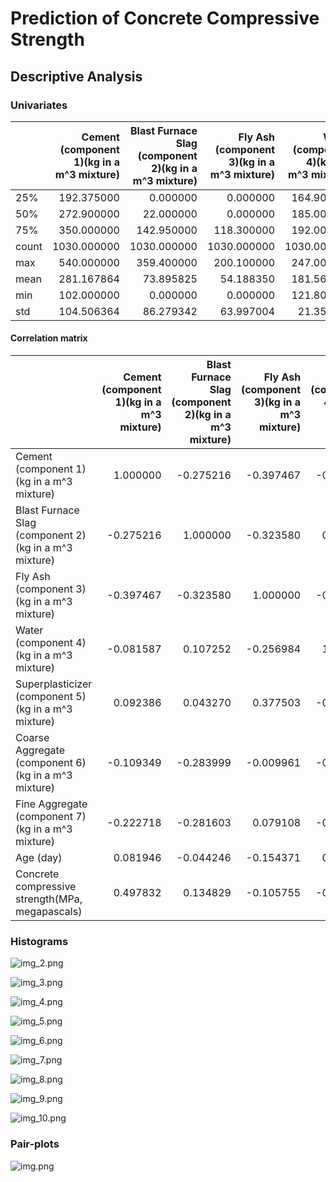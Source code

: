 # Prediction of Concrete Compressive Strength

## Descriptive Analysis

### Univariates

|       | Cement \(component 1\)\(kg in a m^3 mixture\) | Blast Furnace Slag \(component 2\)\(kg in a m^3 mixture\) | Fly Ash \(component 3\)\(kg in a m^3 mixture\) | Water  \(component 4\)\(kg in a m^3 mixture\) | Superplasticizer \(component 5\)\(kg in a m^3 mixture\) | Coarse Aggregate  \(component 6\)\(kg in a m^3 mixture\) | Fine Aggregate \(component 7\)\(kg in a m^3 mixture\) | Age \(day\) | Concrete compressive strength\(MPa, megapascals\) |
|:------|----------------------------------------------:|----------------------------------------------------------:|-----------------------------------------------:|----------------------------------------------:|--------------------------------------------------------:|---------------------------------------------------------:|------------------------------------------------------:|------------:|--------------------------------------------------:|
| 25%   |                                    192.375000 |                                                  0.000000 |                                       0.000000 |                                    164.900000 |                                                0.000000 |                                               932.000000 |                                            730.950000 |    7.000000 |                                         23.710000 |
| 50%   |                                    272.900000 |                                                 22.000000 |                                       0.000000 |                                    185.000000 |                                                6.400000 |                                               968.000000 |                                            779.500000 |   28.000000 |                                         34.445000 |
| 75%   |                                    350.000000 |                                                142.950000 |                                     118.300000 |                                    192.000000 |                                               10.200000 |                                              1029.400000 |                                            824.000000 |   56.000000 |                                         46.135000 |
| count |                                   1030.000000 |                                               1030.000000 |                                    1030.000000 |                                   1030.000000 |                                             1030.000000 |                                              1030.000000 |                                           1030.000000 | 1030.000000 |                                       1030.000000 |
| max   |                                    540.000000 |                                                359.400000 |                                     200.100000 |                                    247.000000 |                                               32.200000 |                                              1145.000000 |                                            992.600000 |  365.000000 |                                         82.600000 |
| mean  |                                    281.167864 |                                                 73.895825 |                                      54.188350 |                                    181.567282 |                                                6.204660 |                                               972.918932 |                                            773.580485 |   45.662136 |                                         35.817961 |
| min   |                                    102.000000 |                                                  0.000000 |                                       0.000000 |                                    121.800000 |                                                0.000000 |                                               801.000000 |                                            594.000000 |    1.000000 |                                          2.330000 |
| std   |                                    104.506364 |                                                 86.279342 |                                      63.997004 |                                     21.354219 |                                                5.973841 |                                                77.753954 |                                             80.175980 |   63.169912 |                                         16.705742 |


#### Correlation matrix
|                                                           | Cement \(component 1\)\(kg in a m^3 mixture\) | Blast Furnace Slag \(component 2\)\(kg in a m^3 mixture\) | Fly Ash \(component 3\)\(kg in a m^3 mixture\) | Water  \(component 4\)\(kg in a m^3 mixture\) | Superplasticizer \(component 5\)\(kg in a m^3 mixture\) | Coarse Aggregate  \(component 6\)\(kg in a m^3 mixture\) | Fine Aggregate \(component 7\)\(kg in a m^3 mixture\) | Age \(day\) | Concrete compressive strength\(MPa, megapascals\) |
|:----------------------------------------------------------|----------------------------------------------:|----------------------------------------------------------:|-----------------------------------------------:|----------------------------------------------:|--------------------------------------------------------:|---------------------------------------------------------:|------------------------------------------------------:|------------:|--------------------------------------------------:|
| Cement \(component 1\)\(kg in a m^3 mixture\)             |                                      1.000000 |                                                 -0.275216 |                                      -0.397467 |                                     -0.081587 |                                                0.092386 |                                                -0.109349 |                                             -0.222718 |    0.081946 |                                          0.497832 |
| Blast Furnace Slag \(component 2\)\(kg in a m^3 mixture\) |                                     -0.275216 |                                                  1.000000 |                                      -0.323580 |                                      0.107252 |                                                0.043270 |                                                -0.283999 |                                             -0.281603 |   -0.044246 |                                          0.134829 |
| Fly Ash \(component 3\)\(kg in a m^3 mixture\)            |                                     -0.397467 |                                                 -0.323580 |                                       1.000000 |                                     -0.256984 |                                                0.377503 |                                                -0.009961 |                                              0.079108 |   -0.154371 |                                         -0.105755 |
| Water  \(component 4\)\(kg in a m^3 mixture\)             |                                     -0.081587 |                                                  0.107252 |                                      -0.256984 |                                      1.000000 |                                               -0.657533 |                                                -0.182294 |                                             -0.450661 |    0.277618 |                                         -0.289633 |
| Superplasticizer \(component 5\)\(kg in a m^3 mixture\)   |                                      0.092386 |                                                  0.043270 |                                       0.377503 |                                     -0.657533 |                                                1.000000 |                                                -0.265999 |                                              0.222691 |   -0.192700 |                                          0.366079 |
| Coarse Aggregate  \(component 6\)\(kg in a m^3 mixture\)  |                                     -0.109349 |                                                 -0.283999 |                                      -0.009961 |                                     -0.182294 |                                               -0.265999 |                                                 1.000000 |                                             -0.178481 |   -0.003016 |                                         -0.164935 |
| Fine Aggregate \(component 7\)\(kg in a m^3 mixture\)     |                                     -0.222718 |                                                 -0.281603 |                                       0.079108 |                                     -0.450661 |                                                0.222691 |                                                -0.178481 |                                              1.000000 |   -0.156095 |                                         -0.167241 |
| Age \(day\)                                               |                                      0.081946 |                                                 -0.044246 |                                      -0.154371 |                                      0.277618 |                                               -0.192700 |                                                -0.003016 |                                             -0.156095 |    1.000000 |                                          0.328873 |
| Concrete compressive strength\(MPa, megapascals\)         |                                      0.497832 |                                                  0.134829 |                                      -0.105755 |                                     -0.289633 |                                                0.366079 |                                                -0.164935 |                                             -0.167241 |    0.328873 |                                          1.000000 |


### Histograms

![img_2.png](images/img_2.png)

![img_3.png](images/img_3.png)

![img_4.png](images/img_4.png)

![img_5.png](images/img_5.png)

![img_6.png](images/img_6.png)

![img_7.png](images/img_7.png)

![img_8.png](images/img_8.png)

![img_9.png](images/img_9.png)

![img_10.png](images/img_10.png)


### Pair-plots
![img.png](images/img.png)


